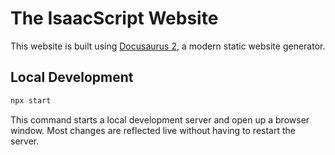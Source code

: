 # The IsaacScript Website

This website is built using [Docusaurus 2](https://v2.docusaurus.io/), a modern static website generator.

## Local Development

```sh
npx start
```

This command starts a local development server and open up a browser window. Most changes are reflected live without having to restart the server.
